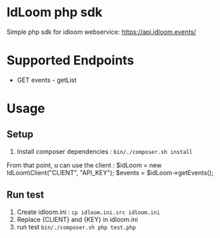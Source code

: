 # IdLoom php sdk

Simple php sdk for idloom webservice: https://api.idloom.events/


# Supported Endpoints

- GET events - getList

# Usage

## Setup

1. Install composer dependencies : ``` bin/./composer.sh install ```

From that point, u can use the client :
$idLoom = new IdLoom\Client("CLIENT", "API_KEY");
$events = $idLoom->getEvents();

## Run test

1. Create idloom.ini : ``` cp idloom.ini.src idloom.ini ```
2. Replace {CLIENT} and {KEY} in idloom.ini
3. run test ```bin/./composer.sh php test.php```